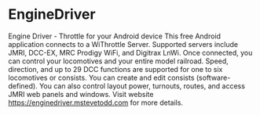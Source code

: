 # EngineDriver
Engine Driver - Throttle for your Android device
This free Android application connects to a WiThrottle Server. Supported servers include JMRI, DCC-EX, MRC Prodigy WiFi, and Digitrax LnWi. Once connected, you can control your locomotives and your entire model railroad. Speed, direction, and up to 29 DCC functions are supported for one to six locomotives or consists. You can create and edit consists (software-defined). You can also control layout power, turnouts, routes, and access JMRI web panels and windows.
Visit website https://enginedriver.mstevetodd.com for more details.
